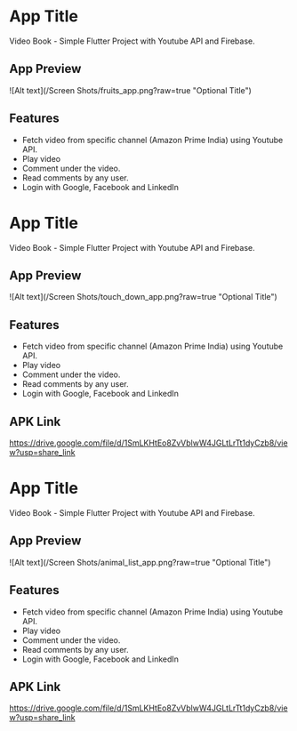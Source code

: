 # App Title

Video Book - Simple Flutter Project with Youtube API and Firebase.

## App Preview

![Alt text](/Screen Shots/fruits_app.png?raw=true "Optional Title")

## Features

- Fetch video from specific channel (Amazon Prime India) using Youtube API.
- Play video 
- Comment under the video.
- Read comments by any user. 
- Login with Google, Facebook and LinkedIn


# App Title

Video Book - Simple Flutter Project with Youtube API and Firebase.

## App Preview

![Alt text](/Screen Shots/touch_down_app.png?raw=true "Optional Title")

## Features

- Fetch video from specific channel (Amazon Prime India) using Youtube API.
- Play video 
- Comment under the video.
- Read comments by any user. 
- Login with Google, Facebook and LinkedIn


## APK Link
https://drive.google.com/file/d/1SmLKHtEo8ZvVblwW4JGLtLrTt1dyCzb8/view?usp=share_link


# App Title

Video Book - Simple Flutter Project with Youtube API and Firebase.

## App Preview

![Alt text](/Screen Shots/animal_list_app.png?raw=true "Optional Title")

## Features

- Fetch video from specific channel (Amazon Prime India) using Youtube API.
- Play video 
- Comment under the video.
- Read comments by any user. 
- Login with Google, Facebook and LinkedIn


## APK Link
https://drive.google.com/file/d/1SmLKHtEo8ZvVblwW4JGLtLrTt1dyCzb8/view?usp=share_link


